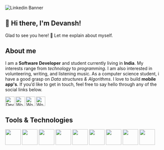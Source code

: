 ![Linkedin Banner](https://user-images.githubusercontent.com/46435891/111828029-b2f7d300-8910-11eb-8d27-de056be4e93c.png)

## 👋 Hi there, I'm Devansh! 

Glad to see you here!  🤩
Let me explain about myself.


## About me 
I am a **Software Developer** and student currently living in **India**. My interests range from *technology* to *programming*. I am also interested in volunteering, writing, and listening music.
As a computer science student, i have a good grasp on *Data structures & Algorithms*. I love to build **mobile app's**. If you’d like to get in touch, feel free to say hello through any of the social links below.

<a href="https://twitter.com/rathourdevansh">
  <img align="left" alt="Devansh's Twitter" width="30px" src="https://cdn.jsdelivr.net/npm/simple-icons@v3/icons/twitter.svg" />
</a>
<a href="https://www.linkedin.com/in/devansh-rathour-372b5a16b/">
  <img align="left" alt="Woken's Linkdein" width="30px" src="https://cdn.jsdelivr.net/npm/simple-icons@v3/icons/linkedin.svg" />
</a>
<a href="https://instagram.com/devansh_rathour">
  <img align="left" alt="Woken's Instagram" width="30px" src="https://cdn.jsdelivr.net/npm/simple-icons@v3/icons/instagram.svg" />
</a>
<a href="https://www.facebook.com/people/Devansh-Rathour/100005099775781">
  <img align="left" alt="Woken's Facebook" width="30px" src="https://cdn.jsdelivr.net/npm/simple-icons@v3/icons/facebook.svg" />
</a>
<br>
<br>

## Tools & Technologies
<code><img height="50" src="https://www.vectorlogo.zone/logos/python/python-icon.svg"></code>
<code><img height="50" src="https://www.vectorlogo.zone/logos/java/java-icon.svg"></code>
<code><img height="50" src="https://www.vectorlogo.zone/logos/dartlang/dartlang-icon.svg"></code>
<code><img height="50" src="https://www.vectorlogo.zone/logos/flutterio/flutterio-icon.svg"></code>
<code><img height="50" src="https://www.vectorlogo.zone/logos/pocoo_flask/pocoo_flask-icon.svg"></code>
<code><img height="50" src="https://www.vectorlogo.zone/logos/visualstudio_code/visualstudio_code-icon.svg"></code>
<code><img height="50" src="https://upload.wikimedia.org/wikipedia/commons/3/34/Android_Studio_icon.svg"></code>
<code><img height="50" src="https://www.vectorlogo.zone/logos/git-scm/git-scm-ar21.svg"></code>
<code><img height="50" src="https://www.vectorlogo.zone/logos/ubuntu/ubuntu-ar21.svg"></code>




